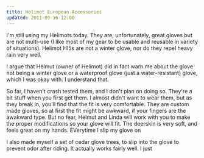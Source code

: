 ```yaml
---
title: Helimot European Accessories
updated: 2011-09-16 12:00
---
```


I'm still using my Helimots today. They are, unfortunately, great gloves but are not multi-use (I like most of my gear to be usable and reusable in variety of situations). Helimot HI5s are not a winter glove, nor do they repel heavy rain very well.

I argue that Helmut (owner of Helimot) did in fact warn me about the glove not being a winter glove or a waterproof glove (just a water-resistant) glove, which I was okay with. I understand that. 

So far, I haven't crash tested them, and I don't plan on doing so. They're a bit stuff when you first get them. I almost didn't want to wear them, but as they break in, you'll find that the fit is very comfortable. They are custom made gloves, so at first the fit might be awkward, if your fingers are the awakward type. But no fear, Helmut and Linda will work with you to make the proper modifications so your glove will fit.  The deerskin is very soft, and feels great on my hands. EVerytime I slip my glove on

I also made myself a set of cedar glove trees, to slip into the glove to prevent odor after riding. It actually works fairly well. I just 